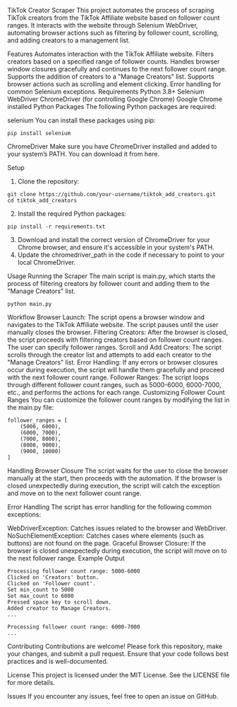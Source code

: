 TikTok Creator Scraper
This project automates the process of scraping TikTok creators from the TikTok Affiliate website based on follower count ranges. It interacts with the website through Selenium WebDriver, automating browser actions such as filtering by follower count, scrolling, and adding creators to a management list.

Features
Automates interaction with the TikTok Affiliate website.
Filters creators based on a specified range of follower counts.
Handles browser window closures gracefully and continues to the next follower count range.
Supports the addition of creators to a "Manage Creators" list.
Supports browser actions such as scrolling and element clicking.
Error handling for common Selenium exceptions.
Requirements
Python 3.8+
Selenium WebDriver
ChromeDriver (for controlling Google Chrome)
Google Chrome installed
Python Packages
The following Python packages are required:

selenium
You can install these packages using pip:
```
pip install selenium
```
ChromeDriver
Make sure you have ChromeDriver installed and added to your system’s PATH. You can download it from here.

Setup
1. Clone the repository:
```
git clone https://github.com/your-username/tiktok_add_creators.git
cd tiktok_add_creators
```
2. Install the required Python packages:
```
pip install -r requirements.txt
```
3. Download and install the correct version of ChromeDriver for your Chrome browser, and ensure it's accessible in your system's PATH.
4. Update the chromedriver_path in the code if necessary to point to your local ChromeDriver.


Usage
Running the Scraper
The main script is main.py, which starts the process of filtering creators by follower count and adding them to the "Manage Creators" list.
```
python main.py
```
Workflow
Browser Launch: The script opens a browser window and navigates to the TikTok Affiliate website. The script pauses until the user manually closes the browser.
Filtering Creators: After the browser is closed, the script proceeds with filtering creators based on follower count ranges. The user can specify follower ranges.
Scroll and Add Creators: The script scrolls through the creator list and attempts to add each creator to the "Manage Creators" list.
Error Handling: If any errors or browser closures occur during execution, the script will handle them gracefully and proceed with the next follower count range.
Follower Ranges: The script loops through different follower count ranges, such as 5000-6000, 6000-7000, etc., and performs the actions for each range.
Customizing Follower Count Ranges
You can customize the follower count ranges by modifying the list in the main.py file:
```
follower_ranges = [
    (5000, 6000),
    (6000, 7000),
    (7000, 8000),
    (8000, 9000),
    (9000, 10000)
]
```
Handling Browser Closure
The script waits for the user to close the browser manually at the start, then proceeds with the automation. If the browser is closed unexpectedly during execution, the script will catch the exception and move on to the next follower count range.

Error Handling
The script has error handling for the following common exceptions:

WebDriverException: Catches issues related to the browser and WebDriver.
NoSuchElementException: Catches cases where elements (such as buttons) are not found on the page.
Graceful Browser Closure: If the browser is closed unexpectedly during execution, the script will move on to the next follower range.
Example Output
```
Processing follower count range: 5000-6000
Clicked on 'Creators' button.
Clicked on 'Follower count'.
Set min_count to 5000
Set max_count to 6000
Pressed space key to scroll down.
Added creator to Manage Creators.
...

Processing follower count range: 6000-7000
...
```
Contributing
Contributions are welcome! Please fork this repository, make your changes, and submit a pull request. Ensure that your code follows best practices and is well-documented.

License
This project is licensed under the MIT License. See the LICENSE file for more details.

Issues
If you encounter any issues, feel free to open an issue on GitHub.
